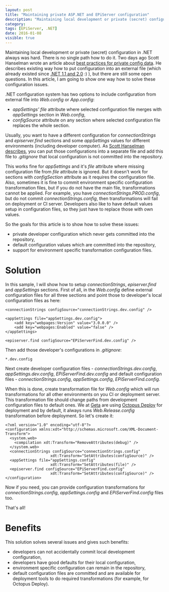 ```yaml
---
layout: post
title: "Maintaining private ASP.NET and EPiServer configuration"
description: "Maintaining local development or private (secret) configuration in .NET always was hard. There is no single path how to do it. In this article, I am going to show one way how to solve these configuration issues."
category:
tags: [EPiServer, .NET]
date: 2016-01-08
visible: true
---
```


<p class="lead">
Maintaining local development or private (secret) configuration in .NET always was hard. There is no single path how to do it. Two days ago Scott Hanselman wrote an article about <a href="http://www.hanselman.com/blog/BestPracticesForPrivateConfigDataAndConnectionStringsInConfigurationInASPNETAndAzure.aspx">best practices for private config data</a>. He describes existing way how to put configuration into an external file (which already existed since <a href="http://stackoverflow.com/a/6940086">.NET 1.1 and 2.0</a> :) ), but there are still some open questions. In this article, I am going to show one way how to solve these configuration issues.
</p>

.NET configuration system has two options to include configuration from external file into _Web.config_ or _App.config_:
- _appSettings'_ _file_ attribute where selected configuration file merges with _appSettings_ section in _Web.config_,
- _configSource_ attribute on any section where selected configuration file replaces the whole section.

Usually, you want to have a different configuration for _connectionStrings_ and _episerver.find_ sections and some _appSettings_ values for different environments (including developer computer). As [Scott Hanselman describes](http://stackoverflow.com/a/6940086), you can put those configurations into a separate file and add this file to _.gitignore_ that local configuration is not committed into the repository.

This works fine for _appSettings_ and it's _file_ attribute where missing configuration file from _file_ attribute is ignored. But it doesn't work for sections with _configSection_ attribute as it requires the configuration file. Also, sometimes it is fine to commit environment specific configuration transformation files, but if you do not have the main file, transformations cannot be applied. For example, you have _connectionStrings.PROD.config_, but do not commit _connectionStrings.config_, then transformations will fail on deployment or CI server. Developers also like to have default values setup in configuration files, so they just have to replace those with own values.

So the goals for this article is to show how to solve these issues:
- private developer configuration which never gets committed into the repository,
- default configuration values which are committed into the repository,
- support for environment specific transformation configuration files.

# Solution

In this sample, I will show how to setup _connectionStrings_, _episerver.find_ and _appSettings_ sections. First of all, in the _Web.config_ define external configuration files for all three sections and point those to developer's local configuration files as here:

    <connectionStrings configSource="connectionStrings.dev.config" />

    <appSettings file="appSettings.dev.config">
        <add key="webpages:Version" value="3.0.0.0" />
        <add key="webpages:Enabled" value="false" />
    </appSettings>

    <episerver.find configSource="EPiServerFind.dev.config" />

Then add those developer's configurations in _.gitignore_:

    *.dev.config

Next create developer configuration files - _connectionStrings.dev.config_, _appSettings.dev.config_, _EPiServerFind.dev.config_ and default configuration files - _connectionStrings.config_, _appSettings.config_, _EPiServerFind.config_.

When this is done, create transformation file for _Web.config_ which will run transformations for all other environments on you CI or deployment server. This transformation file should change paths from development configuration files to default ones. We at [Geta](http://geta.no) are using [Octopus Deploy](https://octopus.com/) for deployment and by default, it always runs _Web.Release.config_ transformation before deployment. So let's create it:

    <?xml version="1.0" encoding="utf-8"?>
    <configuration xmlns:xdt="http://schemas.microsoft.com/XML-Document-Transform">
      <system.web>
        <compilation xdt:Transform="RemoveAttributes(debug)" />
      </system.web>
      <connectionStrings configSource="connectionStrings.config"
                        xdt:Transform="SetAttributes(configSource)" />
      <appSettings file="appSettings.config"
                        xdt:Transform="SetAttributes(file)" />
      <episerver.find configSource="EPiServerFind.config"
                        xdt:Transform="SetAttributes(configSource)" />
    </configuration>

Now if you need, you can provide configuration transformations for _connectionStrings.config_, _appSettings.config_ and _EPiServerFind.config_ files too.

That's all!

# Benefits

This solution solves several issues and gives such benefits:
- developers can not accidentally commit local development configuration,
- developers have good defaults for their local configuration,
- environment specific configuration can remain in the repository,
- default configuration files are committed and are available for deployment tools to do required transformations (for example, for Octopus Deploy).

